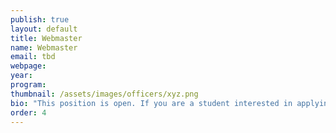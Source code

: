 ```yaml
---
publish: true
layout: default
title: Webmaster
name: Webmaster
email: tbd
webpage: 
year: 
program:  
thumbnail: /assets/images/officers/xyz.png
bio: "This position is open. If you are a student interested in applying please send an email to: gradcswomen@gmail.com!"
order: 4
---
```

